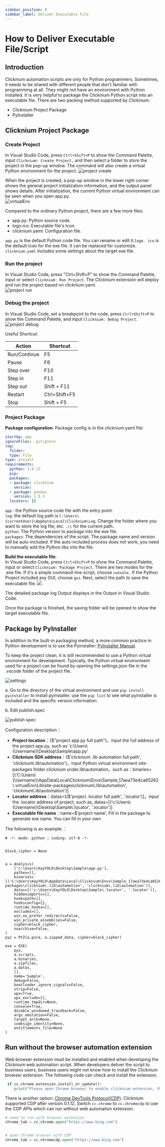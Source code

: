 ```yaml
---
sidebar_position: 8
sidebar_label: Deliver Executable File
---
```

# How to Deliver Executable File/Script
##  Introduction
Clicknium automation scripts are only for Python programmers. Sometimes, it needs to be shared with different people that don't familiar with programming at all. They might not  have an environment with Python installed. It is very helpful to package the Clicknium Python script into an executable file.
There are two packing method supported by Clicknium:
- Clicknium Project Package
- PyInstaller


## Clicknium Project Package
### Create Project

In Visual Studio Code, press `Ctrl+Shift+P` to show the Command Palette, input `Clicknium: Create Project,` and then select a folder to store the project in the pop-up window. The command will also create a virtual Python environment for the project. 
![project create](../img/create_project.gif)

When the project is created, a pop-up window in the lower right corner shows the general project initialization information, and the output panel shows details. After initialization, the current Python virtual environment can be seen when you open app.py.  
![virtualEnv](img/virtualEnv.png)

Compared to the ordinary Python project, there are a few more files:
- app.py: Python source code.
- logo.ico: Executable file's Icon.
- clicknium.yaml: Configuration file.

`app.py` is the default Python code file. You can rename or edit it.`logo. ico` is the default Icon for the exe file. It can be replaced for customize. 
`clicknium.yaml` includes some settings about the target exe file. 


### Run the project

In Visual Studio Code, press "Ctrl+Shift+P" to show the Command Palette, input or select `Clicknium: Run Project`. The Clicknium extension will deploy and run the project based on clicknium.yaml.  
![project run](../img/run_project.gif) 

### Debug the project

In Visual Studio Code, set a breakpoint to the code, press `Ctrl+Shift+P` to show the Command Palette, and input `Clicknium: Debug Project`.  
![project debug](../img/debug_project_3.png)  

Useful Shortcut:

|  Action   | Shortcut  |
|  ----  | ----  |
| Run/Continue  | F5 |
| Pause | F6 |
| Step over  | F10 |
| Step in  | F11 |
| Step out  | Shift + F11 |
| Restart  | Ctrl+Shift+F5 |
| Stop   | Shift + F5 |  

### Project Package

**Package configuration**: Package config is in the clicknium.yaml file:  
```yaml
startUp: app
ignoreFiles: .gitignore
log:
  folder: 
  type: File
type: project
requirements:
  python: 3.9.13
  pip: 
  packages:
  - package: clicknium
    version: 
  - package: pandas
    version: 1.5.3
  locators: []
```
`app` : the Python source code file with the entry point.  
`log`: the default log path is `C:\Users\{currentUser}\AppData\Local\Clicknium\Log`. Change the folder where you want to store the log file, etc. `.\\` for the current path.  
`python`: The Python version to package into the exe file.   
`packages`: The dependencies of the script. The package name and version will be auto-included. If the auto-included process does not work, you need to manually add the Python libs into the file. 

**Build the executable file**:  
In Visual Studio Code, press `Ctrl+Shift+P` to show the Command Palette, input or select `Clicknium: Package Project`. There are two modes for the .exe file. If it's a simple command-line script, choose `console.` If the Python Project included any GUI, choose `gui`. Next, select the path to save the executable file.
![](../img/pack_project.gif)

The detailed package log Output displays in the Output in Visual Studio Code.

Once the package is finished, the saving folder will be opened to show the target executable file.


## Package by PyInstaller

In addition to the built-in packaging method, a more common practice in Python development is to use the Pyinstaller: [PyInstaller Manual](https://pyinstaller.org/en/stable/).

To keep the project clean, it is still recommended to use a Python virtual environment for development. Typically, the Python virtual environment used for a project can be found by opening the settings.json file in the .vscode folder of the project file.


![settings](./img/interpreter.png)


a. Go to the directory of the virtual environment and use `pip install pyinstaller` to install pyinstaller. use the `pip list` to see what pyinstaller is included and the specific version information.


b. Edit publish.spec

![publish spec](./img/publishspec.png)


Configuration description：

-   **Project location**：{$"project app.py full path"}，input the full address of the project app.py, such as 'c:\\Users\\{Username}\\Desktop\\Sample\\app.py'
-   **Clicknium SDK address**：($'clicknium .lib automation full path', 'clicknium\\.lib\\automation')，input Python virtual environment site-packages folder clicknium under.lib\\automation，such as：binaries=[('C:\\Users\\{Username}\\AppData\\Local\\Clicknium\\Envs\\Sample_17aea73e4ca65262\\.virtualEnv\\Lib\\site-packages\\clicknium\\.lib\\automation', 'clicknium\\.lib\\automation')]
-   **Locator address**：datas=[($'project .locator full path', '.locator')]，input the .locator address of project, such as, datas=[('c:\\Users\\{Username}\\Desktop\\Sample\\.locator', '.locator')]
-   **Executable file name**：name=$'project name', Fill in the package to generate exe name. You can fill in your own

The following is an example.：

```
# -*- mode: python ; coding: utf-8 -*-


block_cipher = None


a = Analysis(
    ['c:\Users\KayYOLO\Desktop\Sample\app.py'],
    pathex=[],
    binaries=[('C:\Users\KayYOLO\AppData\Local\Clicknium\Envs\Sample_17aea73e4ca65262\.virtualEnv\Lib\site-packages\clicknium\.lib\automation', 'clicknium\.lib\automation')],
    datas=[('c:\Users\KayYOLO\Desktop\Sample\.locator', '.locator')],
    hiddenimports=[],
    hookspath=[],
    hooksconfig={},
    runtime_hooks=[],
    excludes=[],
    win_no_prefer_redirects=False,
    win_private_assemblies=False,
    cipher=block_cipher,
    noarchive=False,
)
pyz = PYZ(a.pure, a.zipped_data, cipher=block_cipher)

exe = EXE(
    pyz,
    a.scripts,
    a.binaries,
    a.zipfiles,
    a.datas,
    [],
    name='Sample',
    debug=False,
    bootloader_ignore_signals=False,
    strip=False,
    upx=True,
    upx_exclude=[],
    runtime_tmpdir=None,
    console=True,
    disable_windowed_traceback=False,
    argv_emulation=False,
    target_arch=None,
    codesign_identity=None,
    entitlements_file=None
)
```

## Run without the browser automation extension
Web browser extension must be installed and enabled when developing the Clicknium web automation script. When developers deliver the script to business users, business users might not know how to install the Clicknium browser extension. The following code can check and install the extension.  
```Python
 if cc.chrome.extension.install_or_update():
    print("Please open Chrome browser to enable clicknium extension, then run again.")
```
There is another option: [Chrome DevTools Protocol(CDP)](https://chromedevtools.github.io/devtools-protocol/). Clicknium supported CDP after version 0.1.12. Switch `cc.chrome` to `cc.chromecdp` to use the CDP APIs which can run without web automation extension.
```python
# need to run with browser extension 
chrome_tab = cc.chrome.open("https://www.bing.com")


# open Chrome browser with CDP
chrome_tab = cc.chromecdp.open("https://www.bing.com")

```
